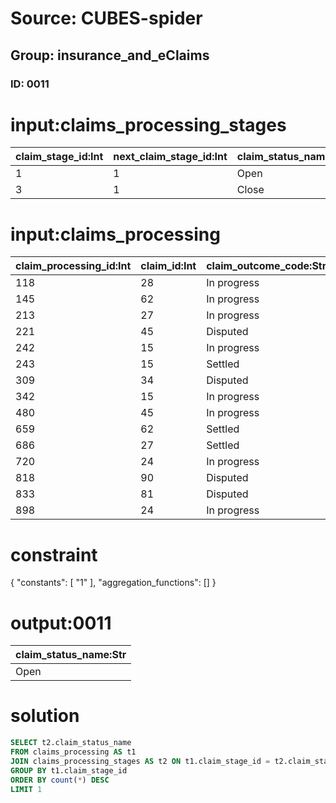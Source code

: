 # Source: CUBES-spider
## Group: insurance_and_eClaims
### ID: 0011

# input:claims_processing_stages

| claim_stage_id:Int | next_claim_stage_id:Int | claim_status_name:Str | claim_status_description:Str |
|---|---|---|---|
| 1 | 1 | Open | Open a new claim |
| 3 | 1 | Close | Close a claim |

# input:claims_processing

| claim_processing_id:Int | claim_id:Int | claim_outcome_code:Str | claim_stage_id:Int | staff_id:Int |
|---|---|---|---|---|
| 118 | 28 | In progress | 1 | 771 |
| 145 | 62 | In progress | 1 | 589 |
| 213 | 27 | In progress | 1 | 589 |
| 221 | 45 | Disputed | 1 | 427 |
| 242 | 15 | In progress | 3 | 673 |
| 243 | 15 | Settled | 1 | 687 |
| 309 | 34 | Disputed | 3 | 771 |
| 342 | 15 | In progress | 3 | 673 |
| 480 | 45 | In progress | 1 | 822 |
| 659 | 62 | Settled | 3 | 510 |
| 686 | 27 | Settled | 1 | 718 |
| 720 | 24 | In progress | 1 | 822 |
| 818 | 90 | Disputed | 3 | 986 |
| 833 | 81 | Disputed | 3 | 822 |
| 898 | 24 | In progress | 1 | 718 |

# constraint

{
  "constants": [
    "1"
  ],
  "aggregation_functions": []
}

# output:0011

| claim_status_name:Str |
|---|
| Open |

# solution

```sql
SELECT t2.claim_status_name
FROM claims_processing AS t1
JOIN claims_processing_stages AS t2 ON t1.claim_stage_id = t2.claim_stage_id
GROUP BY t1.claim_stage_id
ORDER BY count(*) DESC
LIMIT 1
```
